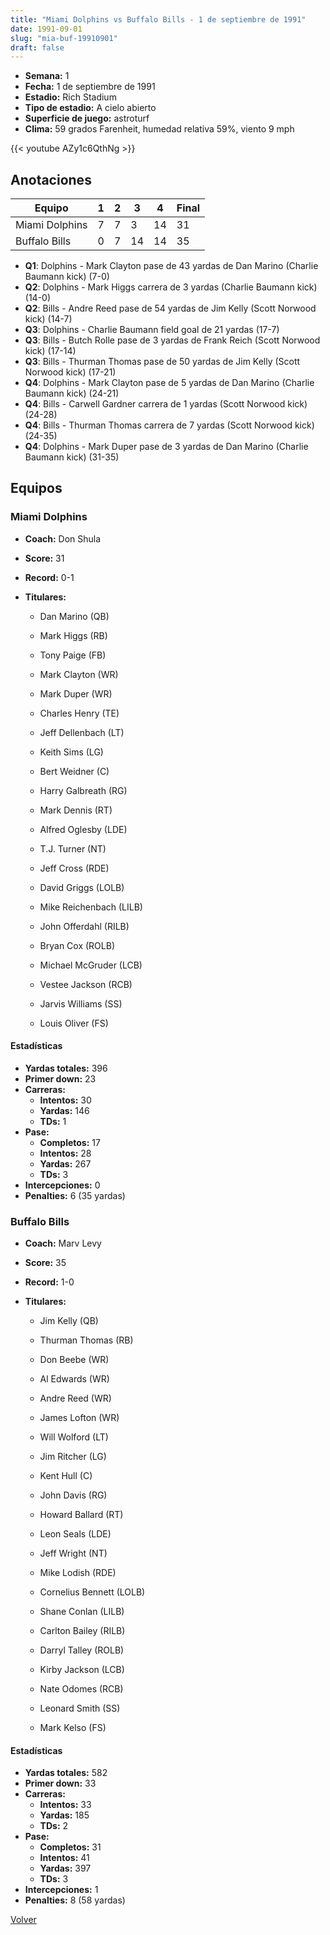 ```yaml
---
title: "Miami Dolphins vs Buffalo Bills - 1 de septiembre de 1991"
date: 1991-09-01
slug: "mia-buf-19910901"
draft: false
---
```


- **Semana:** 1
- **Fecha:** 1 de septiembre de 1991
- **Estadio:** Rich Stadium
- **Tipo de estadio:** A cielo abierto
- **Superficie de juego:** astroturf
- **Clima:** 59 grados Farenheit, humedad relativa 59%, viento 9 mph


{{< youtube AZy1c6QthNg >}}


## Anotaciones
| Equipo | 1 | 2 | 3 | 4 | Final |
|--------|---|---|---|---|-------|
| Miami Dolphins  | 7 | 7 | 3 | 14  | 31 |
| Buffalo Bills  | 0 | 7 | 14 | 14  | 35 |
- **Q1**: Dolphins - Mark Clayton pase de 43 yardas de Dan Marino (Charlie Baumann kick) (7-0)
- **Q2**: Dolphins - Mark Higgs carrera de 3 yardas (Charlie Baumann kick) (14-0)
- **Q2**: Bills - Andre Reed pase de 54 yardas de Jim Kelly (Scott Norwood kick) (14-7)
- **Q3**: Dolphins - Charlie Baumann field goal de 21 yardas (17-7)
- **Q3**: Bills - Butch Rolle pase de 3 yardas de Frank Reich (Scott Norwood kick) (17-14)
- **Q3**: Bills - Thurman Thomas pase de 50 yardas de Jim Kelly (Scott Norwood kick) (17-21)
- **Q4**: Dolphins - Mark Clayton pase de 5 yardas de Dan Marino (Charlie Baumann kick) (24-21)
- **Q4**: Bills - Carwell Gardner carrera de 1 yardas (Scott Norwood kick) (24-28)
- **Q4**: Bills - Thurman Thomas carrera de 7 yardas (Scott Norwood kick) (24-35)
- **Q4**: Dolphins - Mark Duper pase de 3 yardas de Dan Marino (Charlie Baumann kick) (31-35)


## Equipos


### Miami Dolphins
* **Coach:** Don Shula
* **Score:** 31
* **Record:** 0-1
* **Titulares:** 

  * Dan Marino (QB) 

  * Mark Higgs (RB) 

  * Tony Paige (FB) 

  * Mark Clayton (WR) 

  * Mark Duper (WR) 

  * Charles Henry (TE) 

  * Jeff Dellenbach (LT) 

  * Keith Sims (LG) 

  * Bert Weidner (C) 

  * Harry Galbreath (RG) 

  * Mark Dennis (RT) 

  * Alfred Oglesby (LDE) 

  * T.J. Turner (NT) 

  * Jeff Cross (RDE) 

  * David Griggs (LOLB) 

  * Mike Reichenbach (LILB) 

  * John Offerdahl (RILB) 

  * Bryan Cox (ROLB) 

  * Michael McGruder (LCB) 

  * Vestee Jackson (RCB) 

  * Jarvis Williams (SS) 

  * Louis Oliver (FS) 

#### Estadísticas
* **Yardas totales:** 396
* **Primer down:** 23
* **Carreras:**
  * **Intentos:** 30
  * **Yardas:** 146
  * **TDs:** 1
* **Pase:**
  * **Completos:** 17
  * **Intentos:** 28
  * **Yardas:** 267
  * **TDs:** 3
* **Intercepciones:** 0
* **Penalties:** 6 (35 yardas)

### Buffalo Bills
* **Coach:** Marv Levy
* **Score:** 35
* **Record:** 1-0
* **Titulares:** 

  * Jim Kelly (QB) 

  * Thurman Thomas (RB) 

  * Don Beebe (WR) 

  * Al Edwards (WR) 

  * Andre Reed (WR) 

  * James Lofton (WR) 

  * Will Wolford (LT) 

  * Jim Ritcher (LG) 

  * Kent Hull (C) 

  * John Davis (RG) 

  * Howard Ballard (RT) 

  * Leon Seals (LDE) 

  * Jeff Wright (NT) 

  * Mike Lodish (RDE) 

  * Cornelius Bennett (LOLB) 

  * Shane Conlan (LILB) 

  * Carlton Bailey (RILB) 

  * Darryl Talley (ROLB) 

  * Kirby Jackson (LCB) 

  * Nate Odomes (RCB) 

  * Leonard Smith (SS) 

  * Mark Kelso (FS) 

#### Estadísticas
* **Yardas totales:** 582
* **Primer down:** 33
* **Carreras:**
  * **Intentos:** 33
  * **Yardas:** 185
  * **TDs:** 2
* **Pase:**
  * **Completos:** 31
  * **Intentos:** 41
  * **Yardas:** 397
  * **TDs:** 3
* **Intercepciones:** 1
* **Penalties:** 8 (58 yardas)


[Volver](/historia/1991)
